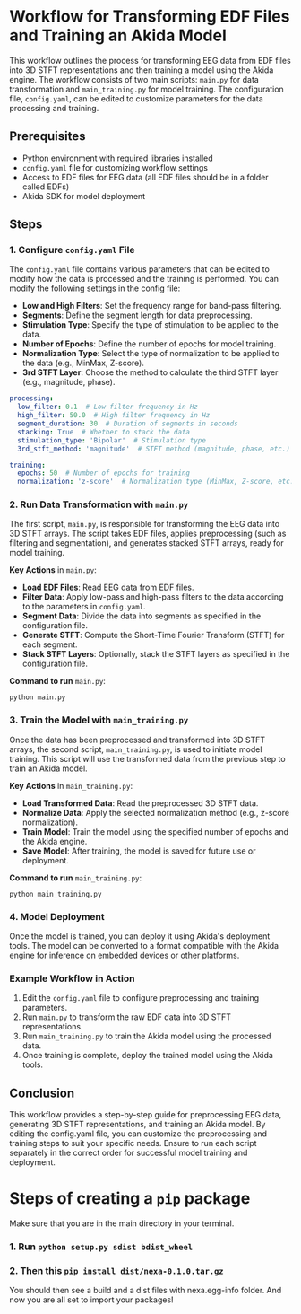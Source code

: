 # Workflow for Transforming EDF Files and Training an Akida Model

This workflow outlines the process for transforming EEG data from EDF files into 3D STFT representations and then training a model using the Akida engine. The workflow consists of two main scripts: `main.py` for data transformation and `main_training.py` for model training. The configuration file, `config.yaml`, can be edited to customize parameters for the data processing and training.

## Prerequisites
- Python environment with required libraries installed
- `config.yaml` file for customizing workflow settings
- Access to EDF files for EEG data (all EDF files should be in a folder called EDFs)
- Akida SDK for model deployment

## Steps

### 1. **Configure `config.yaml` File**
The `config.yaml` file contains various parameters that can be edited to modify how the data is processed and the training is performed. You can modify the following settings in the config file:
- **Low and High Filters**: Set the frequency range for band-pass filtering.
- **Segments**: Define the segment length for data preprocessing.
- **Stimulation Type**: Specify the type of stimulation to be applied to the data.
- **Number of Epochs**: Define the number of epochs for model training.
- **Normalization Type**: Select the type of normalization to be applied to the data (e.g., MinMax, Z-score).
- **3rd STFT Layer**: Choose the method to calculate the third STFT layer (e.g., magnitude, phase).

```yaml
processing:
  low_filter: 0.1  # Low filter frequency in Hz
  high_filter: 50.0  # High filter frequency in Hz
  segment_duration: 30  # Duration of segments in seconds
  stacking: True  # Whether to stack the data
  stimulation_type: 'Bipolar'  # Stimulation type
  3rd_stft_method: 'magnitude'  # STFT method (magnitude, phase, etc.)

training:
  epochs: 50  # Number of epochs for training
  normalization: 'z-score'  # Normalization type (MinMax, Z-score, etc.)
```

### 2. **Run Data Transformation with `main.py`**

The first script, `main.py`, is responsible for transforming the EEG data into 3D STFT arrays. The script takes EDF files, applies preprocessing (such as filtering and segmentation), and generates stacked STFT arrays, ready for model training.

**Key Actions** in `main.py`:

- **Load EDF Files**: Read EEG data from EDF files.
- **Filter Data**: Apply low-pass and high-pass filters to the data according to the parameters in `config.yaml`.
- **Segment Data**: Divide the data into segments as specified in the configuration file.
- **Generate STFT**: Compute the Short-Time Fourier Transform (STFT) for each segment.
- **Stack STFT Layers**: Optionally, stack the STFT layers as specified in the configuration file.

**Command to run** `main.py`:

```
python main.py

```

### 3. **Train the Model with** `main_training.py`
Once the data has been preprocessed and transformed into 3D STFT arrays, the second script, `main_training.py`, is used to initiate model training. This script will use the transformed data from the previous step to train an Akida model.

**Key Actions** in `main_training.py`:

- **Load Transformed Data**: Read the preprocessed 3D STFT data.
- **Normalize Data**: Apply the selected normalization method (e.g., z-score normalization).
- **Train Model**: Train the model using the specified number of epochs and the Akida engine.
- **Save Model**: After training, the model is saved for future use or deployment.

**Command to run** `main_training.py`:
```
python main_training.py

```

### 4. Model Deployment
Once the model is trained, you can deploy it using Akida's deployment tools. The model can be converted to a format compatible with the Akida engine for inference on embedded devices or other platforms.

### Example Workflow in Action
1. Edit the `config.yaml` file to configure preprocessing and training parameters.
2. Run `main.py` to transform the raw EDF data into 3D STFT representations.
3. Run `main_training.py` to train the Akida model using the processed data.
4. Once training is complete, deploy the trained model using the Akida tools.

## Conclusion
This workflow provides a step-by-step guide for preprocessing EEG data, generating 3D STFT representations, and training an Akida model. By editing the config.yaml file, you can customize the preprocessing and training steps to suit your specific needs. Ensure to run each script separately in the correct order for successful model training and deployment.

# Steps of creating a `pip` package
Make sure that you are in the main directory in your terminal.
### 1. Run `python setup.py sdist bdist_wheel`
### 2. Then this `pip install dist/nexa-0.1.0.tar.gz`

You should then see a build and a dist files with nexa.egg-info folder. And now you are all set to import your packages! 
